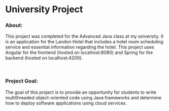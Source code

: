 # University Project

### About:
This project was completed for the Advanced Java class at my university. It is an application for the Landon Hotel that includes a hotel room scheduling service and essential information regarding the hotel. This project uses Angular for the frontend (hosted on localhost:8080) and Spring for the backend (hosted on localhost:4200). 

<br>

### Project Goal:
The goal of this project is to provide an opportunity for students to write multithreaded object-oriented code using Java frameworks and determine how to deploy software applications using cloud services.
